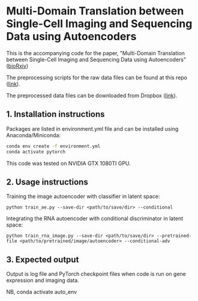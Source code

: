 # Multi-Domain Translation between Single-Cell Imaging and Sequencing Data using Autoencoders

This is the accompanying code for the paper, "Multi-Domain Translation between Single-Cell Imaging and Sequencing Data using Autoencoders" ([bioRxiv](https://www.biorxiv.org/content/10.1101/2019.12.13.875922v1.full))

The preprocessing scripts for the raw data files can be found at this repo ([link](https://github.com/SaradhaVenkatachalapathy/Radial_chromatin_packing_immune_cells)).

The preprocessed data files can be downloaded from Dropbox ([link](https://www.dropbox.com/sh/hjt57go4dyahgq7/AAAhAE8bHNn5Sq-D0jGkO_gAa?dl=0)).


## 1. Installation instructions

Packages are listed in environment.yml file and can be installed using Anaconda/Miniconda:

```bash
conda env create -f environment.yml
conda activate pytorch
```
This code was tested on NVIDIA GTX 1080TI GPU.

## 2. Usage instructions

Training the image autoencoder with classifier in latent space:

```
python train_ae.py --save-dir <path/to/save/dir> --conditional
```

Integrating the RNA autoencoder with conditional discriminator in latent space:

```
python train_rna_image.py --save-dir <path/to/save/dir> --pretrained-file <path/to/pretrained/image/autoencoder> --conditional-adv
```

## 3. Expected output 

Output is log file and PyTorch checkpoint files when code is run on gene expression and imaging data.


NB, 
conda activate auto_env
